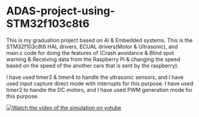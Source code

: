 # ADAS-project-using-STM32f103c8t6
This is my graduation project based on AI & Embedded systems.
This is the STM32f103c8t6 HAL drivers, ECUAL drivers(Motor & Ultrasonic), and main.c code for doing the features of (Crash avoidance & Blind spot warning & Receiving data from the Raspberry Pi & changing the speed based on the speed of the another cars that is sent by the raspberry).

I have used timer3 & timer4 to handle the ultrasonic sensors, and I have used input capture direct mode with interrupts for this purpose.
I have used timer2 to handle the DC motors, and I have used PWM generation mode for this purpose.

[![Watch the video of the simulation on yotube](https://img.youtube.com/vi/VIDEO_ID/maxresdefault.jpg)](https://youtu.be/wQjUKuoTerA?si=SQomSVhpP3Q2sc1S)
